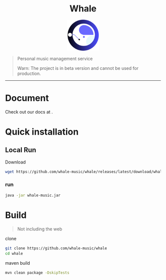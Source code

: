 <h1 align="center">Whale</h1>
<div align="center">
    <a href="">
        <img height="100px" alt="logo" src="./docs/logo/logo.svg" />
    </a>
</div>


> Personal music management service
>
> Warn: The project is in beta version and cannot be used for production.

---

# Document

Check out our docs at .

# Quick installation

## Local Run

Download

```bash
wget https://github.com/whale-music/whale/releases/latest/download/whale-music.jar
```

### run

```bash
java -jar whale-music.jar
```

# Build

> Not including the web

clone

```bash
git clone https://github.com/whale-music/whale
cd whale
```
maven build
```bash
mvn clean package -DskipTests
```


